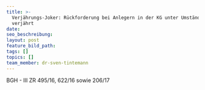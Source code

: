 ```yaml
---
title: >-
  Verjährungs-Joker: Rückforderung bei Anlegern in der KG unter Umständen
  verjährt
date:
seo_beschreibung:
layout: post
feature_bild_path:
tags: []
topics: []
team_member: dr-sven-tintemann
---
```


BGH - III ZR 495/16, 622/16 sowie 206/17